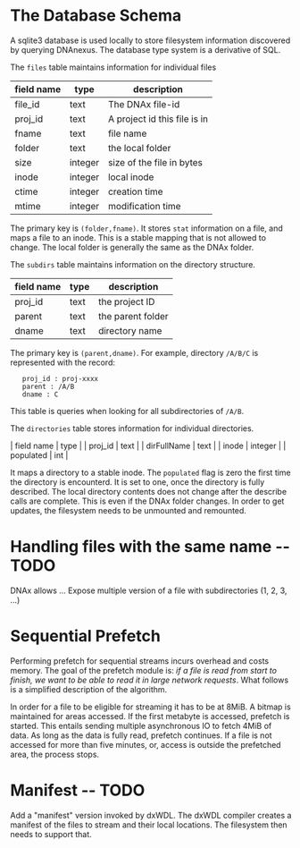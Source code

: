 # The Database Schema

A sqlite3 database is used locally to store filesystem information
discovered by querying DNAnexus. The database type system is a derivative of
SQL.

The `files` table maintains information for individual files

| field name | type |  description |
| ---        | ---  |  --          |
| file\_id |    text | The DNAx file-id |
| proj\_id |    text | A project id this file is in |
| fname    |    text | file name |
| folder   |    text | the local folder |
| size     |    integer | size of the file in bytes |
| inode    |    integer | local inode |
| ctime    |    integer | creation time |
| mtime    |    integer | modification time |

The primary key is `(folder,fname)`. It stores `stat` information on a file, and maps a file to an inode. This is a stable mapping that is not allowed to change. The local folder is generally the same as the DNAx folder.

The `subdirs` table maintains information on the directory structure.

| field name | type | description |
| ---        | ---  | --          |
| proj\_id    | text | the project ID |
| parent     | text | the parent folder |
| dname      | text | directory name |

The primary key is `(parent,dname)`. For example, directory `/A/B/C` is represented with the record:
```
   proj_id : proj-xxxx
   parent : /A/B
   dname : C
```

This table is queries when looking for all subdirectories of `/A/B`.


The `directories` table stores information for individual directories.

| field name | type  |
| proj_id    | text  |
| dirFullName | text |
| inode      | integer |
| populated | int |

It maps a directory to a stable inode. The `populated` flag is zero
the first time the directory is encounterd. It is set to one, once the
directory is fully described. The local directory contents does not
change after the describe calls are complete. This is even if the DNAx
folder changes. In order to get updates, the filesystem needs to be
unmounted and remounted.


# Handling files with the same name -- TODO

DNAx allows ...
Expose multiple version of a file with subdirectories (1, 2, 3, ...)


# Sequential Prefetch

Performing prefetch for sequential streams incurs overhead and costs
memory. The goal of the prefetch module is: *if a file is read from start to finish, we want to be
able to read it in large network requests*. What follows is a simplified description of the algorithm.

In order for a file to be eligible for streaming it has to be at
8MiB. A bitmap is maintained for areas accessed. If the first metabyte
is accessed, prefetch is started. This entails sending multiple
asynchronous IO to fetch 4MiB of data. As long as the data
is fully read, prefetch continues. If a file is not accessed for more
than five minutes, or, access is outside the prefetched area, the process stops.


# Manifest -- TODO

Add a "manifest" version invoked by dxWDL. The dxWDL compiler
creates a manifest of the files to stream and their local locations. The filesystem then needs to support that.
